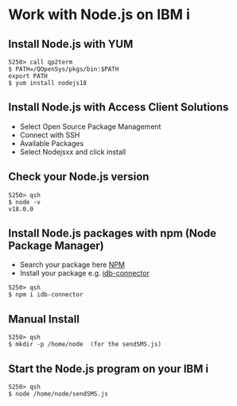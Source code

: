 # Work with Node.js on IBM i

## Install Node.js with YUM
```
5250> call qp2term
$ PATH=/QOpenSys/pkgs/bin:$PATH 
export PATH                   
$ yum install nodejs18
```

## Install Node.js with Access Client Solutions
* Select Open Source Package Management
* Connect with SSH
* Available Packages
* Select Nodejsxx and click install

## Check your Node.js version
```
5250> qsh 
$ node -v
v18.0.0   
```
## Install Node.js packages with npm (Node Package Manager)

* Search your package here [NPM](https://www.npmjs.com/)
* Install your package e.g. [idb-connector](https://www.npmjs.com/package/idb-connector)
```
5250> qsh 
$ npm i idb-connector
```

## Manual Install
```
5250> qsh
$ mkdir -p /home/node  (for the sendSMS.js)
```
## Start the Node.js program on your IBM i
```
5250> qsh
$ node /home/node/sendSMS.js
